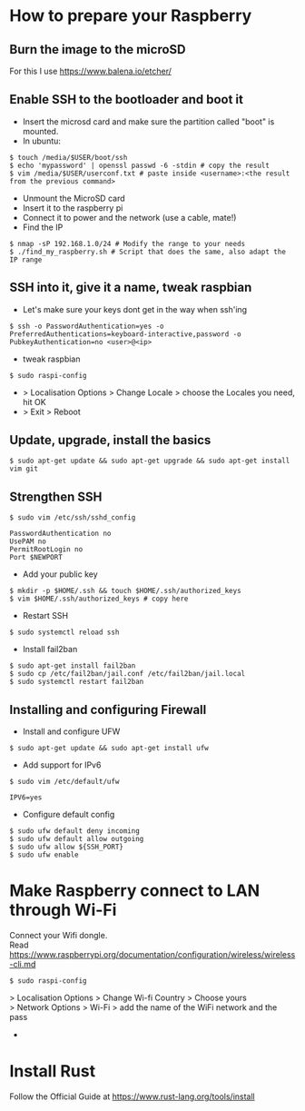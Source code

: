 # How to prepare your Raspberry 

## Burn the image to the microSD
For this I use https://www.balena.io/etcher/

## Enable SSH to the bootloader and boot it
- Insert the microsd card and make sure the partition called "boot" is mounted.
- In ubuntu:  
```
$ touch /media/$USER/boot/ssh  
$ echo 'mypassword' | openssl passwd -6 -stdin # copy the result
$ vim /media/$USER/userconf.txt # paste inside <username>:<the result from the previous command>
```
- Unmount the MicroSD card  
- Insert it to the raspberry pi  
- Connect it to power and the network (use a cable, mate!)  
- Find the IP  
```
$ nmap -sP 192.168.1.0/24 # Modify the range to your needs
$ ./find_my_raspberry.sh # Script that does the same, also adapt the IP range
```

## SSH into it, give it a name, tweak raspbian
- Let's make sure your keys dont get in the way when ssh'ing
```
$ ssh -o PasswordAuthentication=yes -o PreferredAuthentications=keyboard-interactive,password -o PubkeyAuthentication=no <user>@<ip>
```
- tweak raspbian  
```
$ sudo raspi-config  
```
- \> Localisation Options > Change Locale > choose the Locales you need, hit OK  
- \> Exit > Reboot  

## Update, upgrade, install the basics
```
$ sudo apt-get update && sudo apt-get upgrade && sudo apt-get install vim git
```
  
## Strengthen SSH
```
$ sudo vim /etc/ssh/sshd_config   
```
```ChallengeResponseAuthentication no
PasswordAuthentication no  
UsePAM no  
PermitRootLogin no  
Port $NEWPORT  
```
- Add your public key
```
$ mkdir -p $HOME/.ssh && touch $HOME/.ssh/authorized_keys
$ vim $HOME/.ssh/authorized_keys # copy here 
```
- Restart SSH
```
$ sudo systemctl reload ssh  
```
- Install fail2ban  
```
$ sudo apt-get install fail2ban  
$ sudo cp /etc/fail2ban/jail.conf /etc/fail2ban/jail.local  
$ sudo systemctl restart fail2ban  
```

## Installing and configuring Firewall
- Install and configure UFW  
```
$ sudo apt-get update && sudo apt-get install ufw  
```
- Add support for IPv6  
```
$ sudo vim /etc/default/ufw    
```
```
IPV6=yes  
```  
- Configure default config  
```
$ sudo ufw default deny incoming  
$ sudo ufw default allow outgoing  
$ sudo ufw allow ${SSH_PORT}  
$ sudo ufw enable  
```

# Make Raspberry connect to LAN through Wi-Fi
Connect your Wifi dongle.  
Read https://www.raspberrypi.org/documentation/configuration/wireless/wireless-cli.md  
```
$ sudo raspi-config  
```
\> Localisation Options > Change Wi-fi Country > Choose yours  
\> Network Options > Wi-Fi > add the name of the WiFi network and the pass  

- 

# Install Rust
Follow the Official Guide at https://www.rust-lang.org/tools/install
